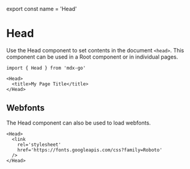 
export const name = 'Head'

# Head

Use the Head component to set contents in the document `<head>`.
This component can be used in a Root component or in individual pages.

```mdx
import { Head } from 'mdx-go'

<Head>
  <title>My Page Title</title>
</Head>
```

## Webfonts

The Head component can also be used to load webfonts.

```mdx
<Head>
  <link
    rel='stylesheet'
    href='https://fonts.googleapis.com/css?family=Roboto'
  />
</Head>
```
